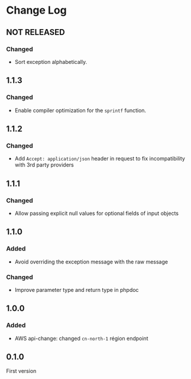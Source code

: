# Change Log

## NOT RELEASED

### Changed

- Sort exception alphabetically.

## 1.1.3

### Changed

- Enable compiler optimization for the `sprintf` function.

## 1.1.2

### Changed

- Add `Accept: application/json` header in request to fix incompatibility with 3rd party providers

## 1.1.1

### Changed

- Allow passing explicit null values for optional fields of input objects

## 1.1.0

### Added

- Avoid overriding the exception message with the raw message

### Changed

- Improve parameter type and return type in phpdoc

## 1.0.0

### Added

- AWS api-change: changed `cn-north-1` région endpoint

## 0.1.0

First version
